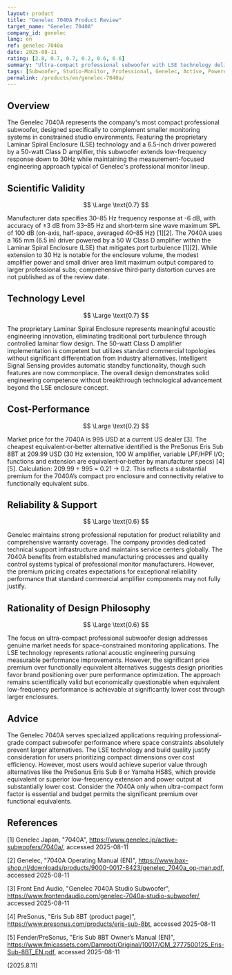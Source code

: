 ```yaml
---
layout: product
title: "Genelec 7040A Product Review"
target_name: "Genelec 7040A"
company_id: genelec
lang: en
ref: genelec-7040a
date: 2025-08-11
rating: [2.8, 0.7, 0.7, 0.2, 0.6, 0.6]
summary: "Ultra-compact professional subwoofer with LSE technology delivering controlled low-frequency performance in limited spaces"
tags: [Subwoofer, Studio-Monitor, Professional, Genelec, Active, Powered]
permalink: /products/en/genelec-7040a/
---
```


## Overview

The Genelec 7040A represents the company's most compact professional subwoofer, designed specifically to complement smaller monitoring systems in constrained studio environments. Featuring the proprietary Laminar Spiral Enclosure (LSE) technology and a 6.5-inch driver powered by a 50-watt Class D amplifier, this subwoofer extends low-frequency response down to 30Hz while maintaining the measurement-focused engineering approach typical of Genelec's professional monitor lineup.

## Scientific Validity

$$ \Large \text{0.7} $$

Manufacturer data specifies 30–85 Hz frequency response at -6 dB, with accuracy of ±3 dB from 33–85 Hz and short‑term sine wave maximum SPL of 100 dB (on-axis, half-space, averaged 40–85 Hz) [1][2]. The 7040A uses a 165 mm (6.5 in) driver powered by a 50 W Class D amplifier within the Laminar Spiral Enclosure (LSE) that mitigates port turbulence [1][2]. While extension to 30 Hz is notable for the enclosure volume, the modest amplifier power and small driver area limit maximum output compared to larger professional subs; comprehensive third‑party distortion curves are not published as of the review date.

## Technology Level

$$ \Large \text{0.7} $$

The proprietary Laminar Spiral Enclosure represents meaningful acoustic engineering innovation, eliminating traditional port turbulence through controlled laminar flow design. The 50-watt Class D amplifier implementation is competent but utilizes standard commercial topologies without significant differentiation from industry alternatives. Intelligent Signal Sensing provides automatic standby functionality, though such features are now commonplace. The overall design demonstrates solid engineering competence without breakthrough technological advancement beyond the LSE enclosure concept.

## Cost-Performance

$$ \Large \text{0.2} $$

Market price for the 7040A is 995 USD at a current US dealer [3]. The cheapest equivalent‑or‑better alternative identified is the PreSonus Eris Sub 8BT at 209.99 USD (30 Hz extension, 100 W amplifier, variable LPF/HPF I/O; functions and extension are equivalent‑or‑better by manufacturer specs) [4][5]. Calculation: 209.99 ÷ 995 = 0.21 → 0.2. This reflects a substantial premium for the 7040A’s compact pro enclosure and connectivity relative to functionally equivalent subs.

## Reliability & Support

$$ \Large \text{0.6} $$

Genelec maintains strong professional reputation for product reliability and comprehensive warranty coverage. The company provides dedicated technical support infrastructure and maintains service centers globally. The 7040A benefits from established manufacturing processes and quality control systems typical of professional monitor manufacturers. However, the premium pricing creates expectations for exceptional reliability performance that standard commercial amplifier components may not fully justify.

## Rationality of Design Philosophy

$$ \Large \text{0.6} $$

The focus on ultra-compact professional subwoofer design addresses genuine market needs for space-constrained monitoring applications. The LSE technology represents rational acoustic engineering pursuing measurable performance improvements. However, the significant price premium over functionally equivalent alternatives suggests design priorities favor brand positioning over pure performance optimization. The approach remains scientifically valid but economically questionable when equivalent low-frequency performance is achievable at significantly lower cost through larger enclosures.

## Advice

The Genelec 7040A serves specialized applications requiring professional-grade compact subwoofer performance where space constraints absolutely prevent larger alternatives. The LSE technology and build quality justify consideration for users prioritizing compact dimensions over cost efficiency. However, most users would achieve superior value through alternatives like the PreSonus Eris Sub 8 or Yamaha HS8S, which provide equivalent or superior low-frequency extension and power output at substantially lower cost. Consider the 7040A only when ultra-compact form factor is essential and budget permits the significant premium over functional equivalents.

## References

[1] Genelec Japan, "7040A", https://www.genelec.jp/active-subwoofers/7040a/, accessed 2025-08-11

[2] Genelec, "7040A Operating Manual (EN)", https://www.bax-shop.nl/downloads/products/9000-0017-8423/genelec_7040a_op-man.pdf, accessed 2025-08-11

[3] Front End Audio, "Genelec 7040A Studio Subwoofer", https://www.frontendaudio.com/genelec-7040a-studio-subwoofer/, accessed 2025-08-11

[4] PreSonus, "Eris Sub 8BT (product page)", https://www.presonus.com/products/eris-sub-8bt, accessed 2025-08-11

[5] Fender/PreSonus, "Eris Sub 8BT Owner’s Manual (EN)", https://www.fmicassets.com/Damroot/Original/10017/OM_2777500125_Eris-Sub-8BT_EN.pdf, accessed 2025-08-11

(2025.8.11)